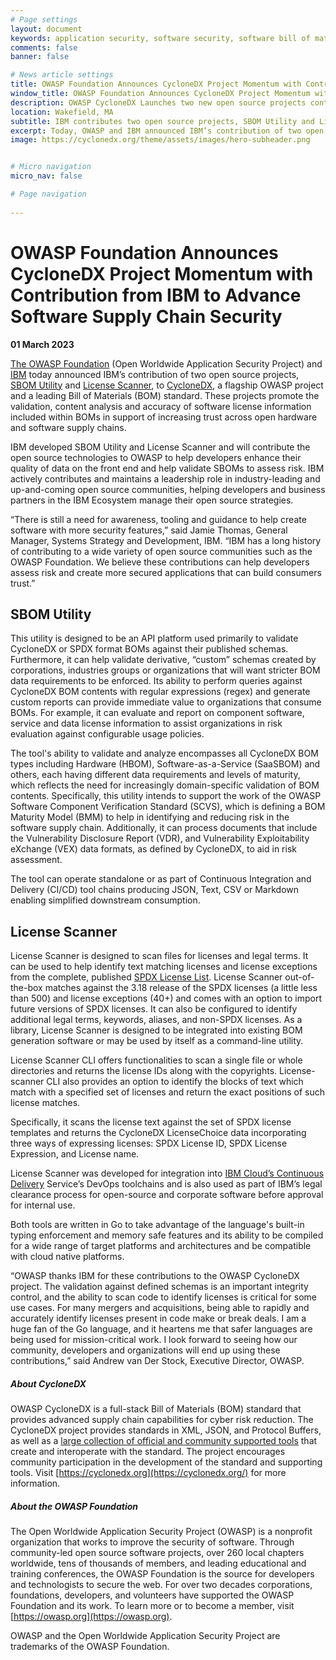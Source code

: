 ```yaml
---
# Page settings
layout: document
keywords: application security, software security, software bill of material, SBOM, BOM, open source, supply chain, specification, spdx, license, package url, purl, cpe
comments: false
banner: false

# News article settings
title: OWASP Foundation Announces CycloneDX Project Momentum with Contribution from IBM to Advance Software Supply Chain Security
window_title: OWASP Foundation Announces CycloneDX Project Momentum with Contribution from IBM to Advance Software Supply Chain Security
description: OWASP CycloneDX Launches two new open source projects contributed by IBM
location: Wakefield, MA
subtitle: IBM contributes two open source projects, SBOM Utility and License Scanner, to CycloneDX
excerpt: Today, OWASP and IBM announced IBM’s contribution of two open source projects, SBOM Utility and License Scanner, to CycloneDX, a flagship OWASP project and a leading Bill of Materials (BOM) standard. These projects promote the validation, content analysis and accuracy of software license information included within BOMs in support of increasing trust across open hardware and software supply chains.
image: https://cyclonedx.org/theme/assets/images/hero-subheader.png


# Micro navigation
micro_nav: false

# Page navigation
    
---
```


# OWASP Foundation Announces CycloneDX Project Momentum with Contribution from IBM to Advance Software Supply Chain Security
**01 March 2023**

[The OWASP Foundation](https://owasp.org/) (Open Worldwide Application Security Project) and [IBM](https://www.ibm.com/) 
today announced IBM’s contribution of two open source projects, [SBOM Utility](https://github.com/CycloneDX/sbom-utility) 
and [License Scanner](https://github.com/CycloneDX/license-scanner), to [CycloneDX](https://cyclonedx.org/), a flagship 
OWASP project and a leading Bill of Materials (BOM) standard. These projects promote the validation, content analysis and
accuracy of software license information included within BOMs in support of increasing trust across open hardware and 
software supply chains.

IBM developed SBOM Utility and License Scanner and will contribute the open source technologies to OWASP to help developers
enhance their quality of data on the front end and help validate SBOMs to assess risk. IBM actively contributes and
maintains a leadership role in industry-leading and up-and-coming open source communities, helping developers and business
partners in the IBM Ecosystem manage their open source strategies.

“There is still a need for awareness, tooling and guidance to help create software with more security features,” said 
Jamie Thomas, General Manager, Systems Strategy and Development, IBM. “IBM has a long history of contributing to a wide 
variety of open source communities such as the OWASP Foundation. We believe these contributions can help developers assess
risk and create more secured applications that can build consumers trust.”

## SBOM Utility
This utility is designed to be an API platform used primarily to validate CycloneDX or SPDX format BOMs against their 
published schemas. Furthermore, it can help validate derivative, “custom” schemas created by corporations, industries 
groups or organizations that will want stricter BOM data requirements to be enforced. Its ability to perform queries 
against CycloneDX BOM contents with regular expressions (regex) and generate custom reports can provide immediate value 
to organizations that consume BOMs. For example, it can evaluate and report on component software, service and data 
license information to assist organizations in risk evaluation against configurable usage policies.

The tool's ability to validate and analyze encompasses all CycloneDX BOM types including Hardware (HBOM), 
Software-as-a-Service (SaaSBOM) and others, each having different data requirements and levels of maturity, which reflects
the need for increasingly domain-specific validation of BOM contents. Specifically, this utility intends to support the 
work of the OWASP Software Component Verification Standard (SCVS), which is defining a BOM Maturity Model (BMM) to help 
in identifying and reducing risk in the software supply chain. Additionally, it can process documents that include the 
Vulnerability Disclosure Report (VDR), and Vulnerability Exploitability eXchange (VEX) data formats, as defined by 
CycloneDX, to aid in risk assessment.

The tool can operate standalone or as part of Continuous Integration and Delivery (CI/CD) tool chains producing JSON,
Text, CSV or Markdown enabling simplified downstream consumption.

## License Scanner
License Scanner is designed to scan files for licenses and legal terms. It can be used to help identify text matching 
licenses and license exceptions from the complete, published [SPDX License List](https://spdx.org/licenses/). License 
Scanner out-of-the-box matches against the 3.18 release of the SPDX licenses (a little less than 500) and license 
exceptions (40+) and comes with an option to import future versions of SPDX licenses. It can also be configured to 
identify additional legal terms, keywords, aliases, and non-SPDX licenses. As a library, License Scanner is designed to 
be integrated into existing BOM generation software or may be used by itself as a command-line utility.

License Scanner CLI offers functionalities to scan a single file or whole directories and returns the license IDs along 
with the copyrights. License-scanner CLI also provides an option to identify the blocks of text which match with a 
specified set of licenses and return the exact positions of such license matches.

Specifically, it scans the license text against the set of SPDX license templates and returns the CycloneDX LicenseChoice 
data incorporating three ways of expressing licenses: SPDX License ID, SPDX License Expression, and License name.

License Scanner was developed for integration into [IBM Cloud’s Continuous Delivery](https://www.ibm.com/cloud/continuous-delivery) 
Service’s DevOps toolchains and is also used as part of IBM’s legal clearance process for open-source and corporate 
software before approval for internal use.

Both tools are written in Go to take advantage of the language's built-in typing enforcement and memory safe features 
and its ability to be compiled for a wide range of target platforms and architectures and be compatible with cloud 
native platforms.

“OWASP thanks IBM for these contributions to the OWASP CycloneDX project. The validation against defined schemas is an 
important integrity control, and the ability to scan code to identify licenses is critical for some use cases. For many
mergers and acquisitions, being able to rapidly and accurately identify licenses present in code make or break deals. 
I am a huge fan of the Go language, and it heartens me that safer languages are being used for mission-critical work. 
I look forward to seeing how our community, developers and organizations will end up using these contributions,” said 
Andrew van Der Stock, Executive Director, OWASP.

##### **About CycloneDX**

OWASP CycloneDX is a full-stack Bill of Materials (BOM) standard that provides advanced supply chain capabilities for 
cyber risk reduction. The CycloneDX project provides standards in XML, JSON, and Protocol Buffers, as well as a 
[large collection of official and community supported tools](https://cyclonedx.org/tool-center/) that create and 
interoperate with the standard. The project encourages community participation in the development of the standard and 
supporting tools. Visit [https://cyclonedx.org](https://cyclonedx.org/) for more information.

##### **About the OWASP Foundation**

The Open Worldwide Application Security Project (OWASP) is a nonprofit organization that works to improve the security of
software. Through community-led open source software projects, over 260 local chapters worldwide, tens of thousands of
members, and leading educational and training conferences, the OWASP Foundation is the source for developers and
technologists to secure the web. For over two decades corporations, foundations, developers, and volunteers have
supported the OWASP Foundation and its work. To learn more or to become a member, visit [https://owasp.org](https://owasp.org).

OWASP and the Open Worldwide Application Security Project are trademarks of the OWASP Foundation.
